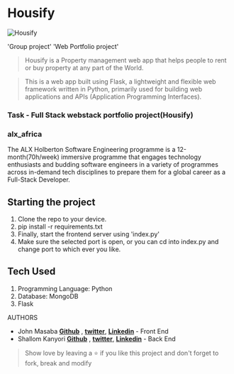 # Housify
![Housify](https://i.imgur.com/WYxEU00.png)

'Group project' 'Web Portfolio project'

> Housify is a Property management web app that helps people to rent or buy property at any part of the World. 

> This is a web app built using Flask, a lightweight and flexible web framework written in Python, primarily used for building web applications and APIs (Application Programming Interfaces). 


### Task - Full Stack webstack portfolio project(Housify)

### alx_africa
The ALX Holberton Software Engineering programme is a 12-month(70h/week) immersive programme that engages technology enthusiasts and budding software engineers in a variety of programmes across in-demand tech disciplines to prepare them for a global career as a Full-Stack Developer.

## Starting the project

1. Clone the repo to your device.
2. pip install -r requirements.txt
3. Finally, start the frontend server using 'index.py'
4. Make sure the selected port is open, or you can cd into index.py and change port to which ever you like.

## Tech Used

1. Programming Language: Python
2. Database: MongoDB
3. Flask

AUTHORS

* John Masaba **[Github](https://github.com/nazarKsn)** , **[twitter](https://twitter.com/lordjohnex)**, **[Linkedin](https://www.linkedin.com/in/emeka-john-a48763266/)** - Front End
* Shallom Kanyori **[Github](https://github.com/shallomkanyori)** , **[twitter](https://twitter.com/shallomkanyori)**, **[Linkedin](https://www.linkedin.com/in/shallom-kanyori-613148254/)** - Back End



> Show love by leaving a ⭐️ if you like this project and don't forget to fork, break and modify 
